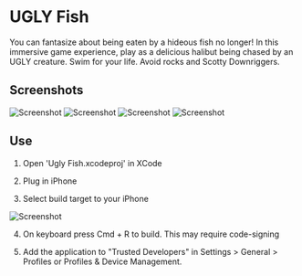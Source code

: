 # UGLY Fish

You can fantasize about being eaten by a hideous fish no longer! 
In this immersive game experience, play as a delicious halibut being chased by 
an UGLY creature. Swim for your life. Avoid rocks and Scotty Downriggers. 
 
## Screenshots

![Screenshot](/doc/start.jpg)
![Screenshot](/doc/early.jpg)
![Screenshot](/doc/mid.jpg)
![Screenshot](/doc/end.jpg)

## Use

1. Open 'Ugly Fish.xcodeproj' in XCode

2. Plug in iPhone

3. Select build target to your iPhone

![Screenshot](/doc/installPic.png)

4. On keyboard press Cmd + R to build. This may require code-signing

5. Add the application to "Trusted Developers" in Settings > General > Profiles or Profiles & Device Management. 